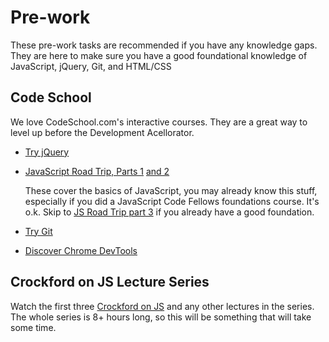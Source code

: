 # Pre-work

These pre-work tasks are recommended if you have any knowledge
gaps. They are here to make sure you have a good foundational knowledge of
JavaScript, jQuery, Git, and HTML/CSS

## Code School

We love CodeSchool.com's interactive courses. They are a great way to level up
before the Development Acellorator.

* [Try jQuery](http://try.jquery.com)
* [JavaScript Road Trip, Parts 1](https://www.codeschool.com/courses/javascript-road-trip-part-1)
  [and 2](https://www.codeschool.com/courses/javascript-road-trip-part-2)

  These cover the basics of JavaScript, you may already know this stuff,
  especially if you did a JavaScript Code Fellows foundations course. It's o.k.
  Skip to [JS Road Trip part 3](https://www.codeschool.com/courses/javascript-road-trip-part-3)
  if you already have a good foundation.
* [Try Git](http://try.github.io)
* [Discover Chrome DevTools](http://discover-devtools.codeschool.com/ )

## Crockford on JS Lecture Series

Watch the first three [Crockford on JS](https://www.youtube.com/watch?v=JxAXlJEmNMg) and any
other lectures in the series. The whole series is 8+ hours long, so this will be
something that will take some time.
